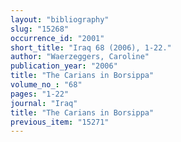 ```yaml
---
layout: "bibliography"
slug: "15268"
occurrence_id: "2001"
short_title: "Iraq 68 (2006), 1-22."
author: "Waerzeggers, Caroline"
publication_year: "2006"
title: "The Carians in Borsippa"
volume_no_: "68"
pages: "1-22"
journal: "Iraq"
title: "The Carians in Borsippa"
previous_item: "15271"
---
```


